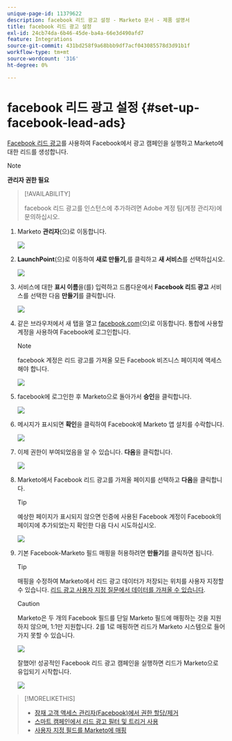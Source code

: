 ```yaml
---
unique-page-id: 11379622
description: facebook 리드 광고 설정 - Marketo 문서 - 제품 설명서
title: facebook 리드 광고 설정
exl-id: 24cb74da-6b46-45de-ba4a-66e3d490afd7
feature: Integrations
source-git-commit: 431bd258f9a68bbb9df7acf043085578d3d91b1f
workflow-type: tm+mt
source-wordcount: '316'
ht-degree: 0%

---
```


# facebook 리드 광고 설정 {#set-up-facebook-lead-ads}

[Facebook 리드 광고](https://www.facebook.com/business/a/lead-ads)를 사용하여 Facebook에서 광고 캠페인을 실행하고 Marketo에 대한 리드를 생성합니다.

>[!NOTE]
>
>**관리자 권한 필요**

>[!AVAILABILITY]
>
>facebook 리드 광고를 인스턴스에 추가하려면 Adobe 계정 팀(계정 관리자)에 문의하십시오.

1. Marketo **관리자**(으)로 이동합니다.

   ![](assets/image2016-11-29-10-3a50-3a29.png)

1. **LaunchPoint**(으)로 이동하여 **새로 만들기,**&#x200B;를 클릭하고 **새 서비스**&#x200B;를 선택하십시오.

   ![](assets/image2016-11-29-10-3a51-3a11.png)

1. 서비스에 대한 **표시 이름**&#x200B;을(를) 입력하고 드롭다운에서 **Facebook 리드 광고** 서비스를 선택한 다음 **만들기**&#x200B;를 클릭합니다.

   ![](assets/image2016-11-29-10-3a51-3a47.png)

1. 같은 브라우저에서 새 탭을 열고 [facebook.com](https://www.facebook.com)(으)로 이동합니다. 통합에 사용할 계정을 사용하여 Facebook에 로그인합니다.

   >[!NOTE]
   >
   >facebook 계정은 리드 광고를 가져올 모든 Facebook 비즈니스 페이지에 액세스해야 합니다.

   ![](assets/image2016-11-29-10-3a52-3a29.png)

1. facebook에 로그인한 후 Marketo으로 돌아가서 **승인**&#x200B;을 클릭합니다.

   ![](assets/image2016-11-29-10-3a52-3a51.png)

1. 메시지가 표시되면 **확인**&#x200B;을 클릭하여 Facebook에 Marketo 앱 설치를 수락합니다.

   ![](assets/image2016-11-29-10-3a56-3a3.png)

1. 이제 권한이 부여되었음을 알 수 있습니다. **다음**&#x200B;을 클릭합니다.

   ![](assets/image2016-11-29-10-3a56-3a28.png)

1. Marketo에서 Facebook 리드 광고를 가져올 페이지를 선택하고 **다음**&#x200B;을 클릭합니다.

   >[!TIP]
   >
   >예상한 페이지가 표시되지 않으면 인증에 사용된 Facebook 계정이 Facebook의 페이지에 추가되었는지 확인한 다음 다시 시도하십시오.

   ![](assets/image2016-11-29-10-3a58-3a36.png)

1. 기본 Facebook-Marketo 필드 매핑을 허용하려면 **만들기**&#x200B;를 클릭하면 됩니다.

   >[!TIP]
   >
   >매핑을 수정하여 Marketo에서 리드 광고 데이터가 저장되는 위치를 사용자 지정할 수 있습니다. [리드 광고 사용자 지정 질문에서 데이터를 가져올 수 있습니다](/help/marketo/product-docs/demand-generation/facebook/set-up-facebook-lead-ads/map-custom-fields-to-marketo.md).

   >[!CAUTION]
   >
   >Marketo은 두 개의 Facebook 필드를 단일 Marketo 필드에 매핑하는 것을 지원하지 않으며, 1:1만 지원합니다. 2를 1로 매핑하면 리드가 Marketo 시스템으로 들어가지 못할 수 있습니다.

   ![](assets/image2016-11-29-11-3a0-3a2.png)

   잘했어! 성공적인 Facebook 리드 광고 캠페인을 실행하면 리드가 Marketo으로 유입되기 시작합니다.

   ![](assets/image2016-11-29-12-3a32-3a54.png)

>[!MORELIKETHIS]
>
>* [잠재 고객 액세스 관리자(Facebook)에서 권한 할당/제거](https://www.facebook.com/business/help/540596413257598?id=735435806665862)
>* [스마트 캠페인에서 리드 광고 필터 및 트리거 사용](/help/marketo/product-docs/demand-generation/facebook/use-lead-ads-filters-and-triggers-in-a-smart-campaign.md)
>* [사용자 지정 필드를 Marketo에 매핑](/help/marketo/product-docs/demand-generation/facebook/set-up-facebook-lead-ads/map-custom-fields-to-marketo.md)
